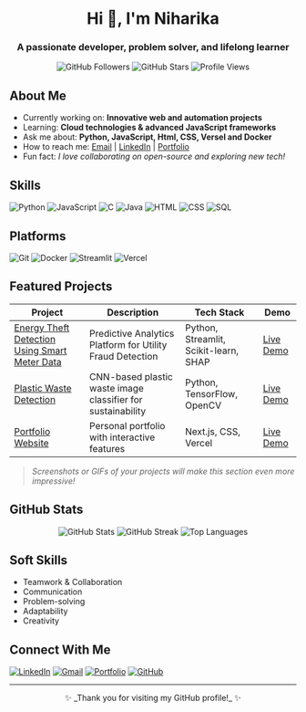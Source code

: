 <h1 align="center">Hi 👋, I'm Niharika</h1>
<h3 align="center">A passionate developer, problem solver, and lifelong learner</h3>

<p align="center">
  <img src="https://img.shields.io/github/followers/Niharika240705?label=Follow&style=social" alt="GitHub Followers">
  <img src="https://img.shields.io/github/stars/Niharika240705?style=social" alt="GitHub Stars">
  <img src="https://komarev.com/ghpvc/?username=Niharika240705&label=Profile%20views&color=0e75b6&style=flat" alt="Profile Views">
</p>

##  About Me

-  Currently working on: **Innovative web and automation projects**
-  Learning: **Cloud technologies & advanced JavaScript frameworks**
-  Ask me about: **Python, JavaScript, Html, CSS, Versel and Docker**
-  How to reach me: [Email](mailto:niharika.singh@btech.christuniversity.in) | [LinkedIn](https://www.linkedin.com/in/niharika-singh-651930290/) | [Portfolio](https://portfolio-website-ten-flame-23.vercel.app/)
-  Fun fact: _I love collaborating on open-source and exploring new tech!_

##  Skills

![Python](https://img.shields.io/badge/Python-blue?logo=python&logoColor=white)
![JavaScript](https://img.shields.io/badge/JavaScript-yellow?logo=javascript&logoColor=white)
![C](https://img.shields.io/badge/C-00599C?logo=c&logoColor=white)
![Java](https://img.shields.io/badge/Java-007396?logo=java&logoColor=white)
![HTML](https://img.shields.io/badge/HTML5-E34F26?logo=html5&logoColor=white)
![CSS](https://img.shields.io/badge/CSS3-1572B6?logo=css3&logoColor=white)
![SQL](https://img.shields.io/badge/SQL-4479A1?logo=mysql&logoColor=white)


## Platforms

![Git](https://img.shields.io/badge/Git-F05032?logo=git&logoColor=white)
![Docker](https://img.shields.io/badge/Docker-2496ED?logo=docker&logoColor=white)
![Streamlit](https://img.shields.io/badge/Streamlit-FF4B4B?logo=streamlit&logoColor=white)
![Vercel](https://img.shields.io/badge/Vercel-000000?logo=vercel&logoColor=white)


##  Featured Projects

| Project | Description | Tech Stack | Demo |
|---------|-------------|------------|------|
| [Energy Theft Detection Using Smart Meter Data](https://github.com/Niharika240705/Energy-Theft-Detection-Dashboard) | Predictive Analytics Platform for Utility Fraud Detection | Python, Streamlit, Scikit-learn, SHAP | [Live Demo](#) |
| [Plastic Waste Detection](https://github.com/Niharika240705/Pastic-waste) | CNN-based plastic waste image classifier for sustainability | Python, TensorFlow, OpenCV | [Live Demo](#) |
| [Portfolio Website](https://github.com/Niharika240705/Portfolio-Website) | Personal portfolio with interactive features | Next.js, CSS, Vercel | [Live Demo](#) |


> _Screenshots or GIFs of your projects will make this section even more impressive!_

##  GitHub Stats

<p align="center">
  <img src="https://github-readme-stats.vercel.app/api?username=Niharika240705&show_icons=true&theme=radical" alt="GitHub Stats" />
  <img src="https://github-readme-streak-stats.herokuapp.com/?user=Niharika240705&theme=radical" alt="GitHub Streak" />
  <img src="https://github-readme-stats.vercel.app/api/top-langs/?username=Niharika240705&layout=compact&theme=radical" alt="Top Languages" />
</p>

##  Soft Skills

- Teamwork & Collaboration
- Communication
- Problem-solving
- Adaptability
- Creativity

##  Connect With Me

[![LinkedIn](https://img.shields.io/badge/LinkedIn-blue?logo=linkedin&logoColor=white)](https://www.linkedin.com/in/niharika-singh-651930290/)
[![Gmail](https://img.shields.io/badge/Gmail-D14836?logo=gmail&logoColor=white)](mailto:niharika.singh@btech.christuniversity.in)
[![Portfolio](https://img.shields.io/badge/Portfolio-24292e?logo=github&logoColor=white)](https://portfolio-website-ten-flame-23.vercel.app/)
[![GitHub](https://img.shields.io/badge/GitHub-181717?logo=github&logoColor=white)](https://github.com/Niharika240705)


---

<p align="center">✨ _Thank you for visiting my GitHub profile!_ ✨</p>
